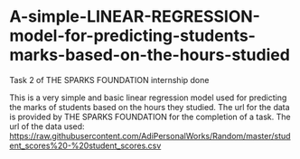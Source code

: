 # A-simple-LINEAR-REGRESSION-model-for-predicting-students-marks-based-on-the-hours-studied
Task 2 of THE SPARKS FOUNDATION internship done

This is a very simple and basic linear regression model used for predicting the marks of students based on the hours they studied. 
The url for the data is provided by THE SPARKS FOUNDATION for the completion of a task. 
The url of the data used: https://raw.githubusercontent.com/AdiPersonalWorks/Random/master/student_scores%20-%20student_scores.csv 
